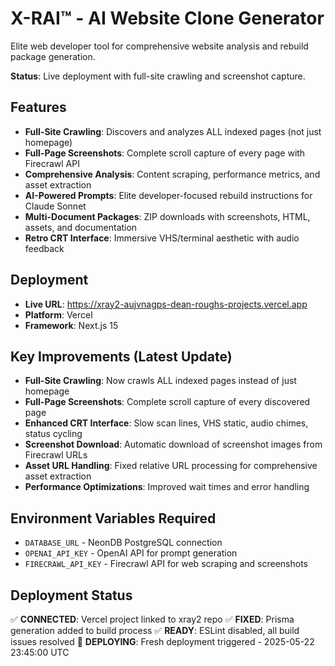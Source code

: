# X-RAI™ - AI Website Clone Generator

Elite web developer tool for comprehensive website analysis and rebuild package generation.

**Status**: Live deployment with full-site crawling and screenshot capture.

## Features
- **Full-Site Crawling**: Discovers and analyzes ALL indexed pages (not just homepage)
- **Full-Page Screenshots**: Complete scroll capture of every page with Firecrawl API
- **Comprehensive Analysis**: Content scraping, performance metrics, and asset extraction
- **AI-Powered Prompts**: Elite developer-focused rebuild instructions for Claude Sonnet
- **Multi-Document Packages**: ZIP downloads with screenshots, HTML, assets, and documentation
- **Retro CRT Interface**: Immersive VHS/terminal aesthetic with audio feedback

## Deployment
- **Live URL**: https://xray2-aujvnagps-dean-roughs-projects.vercel.app
- **Platform**: Vercel
- **Framework**: Next.js 15

## Key Improvements (Latest Update)
- **Full-Site Crawling**: Now crawls ALL indexed pages instead of just homepage
- **Full-Page Screenshots**: Complete scroll capture of every discovered page
- **Enhanced CRT Interface**: Slow scan lines, VHS static, audio chimes, status cycling
- **Screenshot Download**: Automatic download of screenshot images from Firecrawl URLs
- **Asset URL Handling**: Fixed relative URL processing for comprehensive asset extraction
- **Performance Optimizations**: Improved wait times and error handling

## Environment Variables Required
- `DATABASE_URL` - NeonDB PostgreSQL connection
- `OPENAI_API_KEY` - OpenAI API for prompt generation
- `FIRECRAWL_API_KEY` - Firecrawl API for web scraping and screenshots

## Deployment Status
✅ **CONNECTED**: Vercel project linked to xray2 repo
✅ **FIXED**: Prisma generation added to build process
✅ **READY**: ESLint disabled, all build issues resolved
🚀 **DEPLOYING**: Fresh deployment triggered - 2025-05-22 23:45:00 UTC
